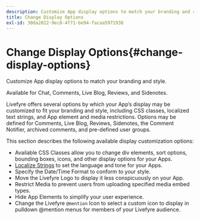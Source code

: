 ```yaml
---
description: Customize App display options to match your branding and style.
title: Change Display Options
exl-id: 30da2022-9ec8-4f71-be94-facaa5971938
---
```

# Change Display Options{#change-display-options}

Customize App display options to match your branding and style.

Available for Chat, Comments, Live Blog, Reviews, and Sidenotes.

Livefyre offers several options by which your App’s display may be customized to fit your branding and style, including CSS classes, localized text strings, and App element and media restrictions. Options may be defined for Comments, Live Blog, Reviews, Sidenotes, the Comment Notifier, archived comments, and pre-defined user groups.

This section describes the following available display customization options:

* Available CSS Classes allow you to change div elements, sort options, bounding boxes, icons, and other display options for your Apps.
* [Localize Strings](/help/using/c-settings-other/c-translation-sets/c-localize-strings.md) to set the language and tone for your Apps.
* Specify the Date/Time Format to conform to your style.
* Move the Livefyre Logo to display it less conspicuously on your App.
* Restrict Media to prevent users from uploading specified media embed types.
* Hide App Elements to simplify your user experience.
* Change the Livefyre `@mention` Icon to select a custom icon to display in pulldown @mention menus for members of your Livefyre audience.
